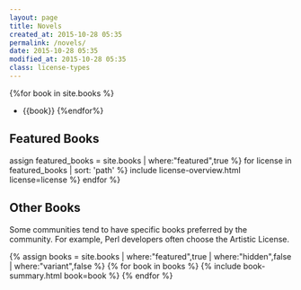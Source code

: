 ```yaml
---
layout: page
title: Novels
created_at: 2015-10-28 05:35
permalink: /novels/
date: 2015-10-28 05:35
modified_at: 2015-10-28 05:35
class: license-types
---
```



{%for book in site.books %}
* {{book}}
{%endfor%}

## Featured Books

 assign featured_books = site.books | where:"featured",true %}
 for license in featured_books | sort: 'path' %}
   include license-overview.html license=license %}
 endfor %}

## Other Books

Some communities tend to have specific books preferred by the community. For example, Perl developers often choose the Artistic License.

{% assign books = site.books | where:"featured",true | where:"hidden",false | where:"variant",false %}
{% for book in books %}
  {% include book-summary.html book=book %}
{% endfor %}